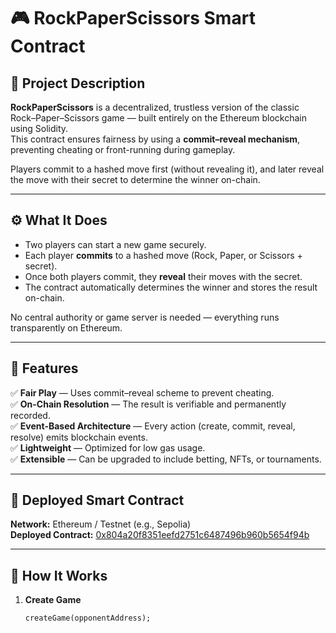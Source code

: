 # 🎮 RockPaperScissors Smart Contract

## 🧩 Project Description

**RockPaperScissors** is a decentralized, trustless version of the classic Rock–Paper–Scissors game — built entirely on the Ethereum blockchain using Solidity.  
This contract ensures fairness by using a **commit–reveal mechanism**, preventing cheating or front-running during gameplay.

Players commit to a hashed move first (without revealing it), and later reveal the move with their secret to determine the winner on-chain.  

---

## ⚙️ What It Does

- Two players can start a new game securely.  
- Each player **commits** to a hashed move (Rock, Paper, or Scissors + secret).  
- Once both players commit, they **reveal** their moves with the secret.  
- The contract automatically determines the winner and stores the result on-chain.  

No central authority or game server is needed — everything runs transparently on Ethereum.  

---

## 🌟 Features

✅ **Fair Play** — Uses commit–reveal scheme to prevent cheating.  
✅ **On-Chain Resolution** — The result is verifiable and permanently recorded.  
✅ **Event-Based Architecture** — Every action (create, commit, reveal, resolve) emits blockchain events.  
✅ **Lightweight** — Optimized for low gas usage.  
✅ **Extensible** — Can be upgraded to include betting, NFTs, or tournaments.

---

## 🔗 Deployed Smart Contract

**Network:** Ethereum / Testnet (e.g., Sepolia)  
**Deployed Contract:** [0x804a20f8351eefd2751c6487496b960b5654f94b](https://celo-alfajores.blockscout.com/address/0xd8b934580fcE35a11B58C6D73aDeE468a2833fa8) 


---

## 🧠 How It Works

1. **Create Game**
   ```solidity
   createGame(opponentAddress);
